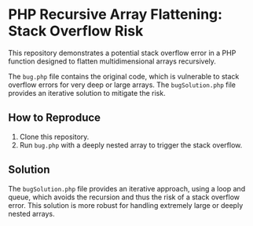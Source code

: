 # PHP Recursive Array Flattening: Stack Overflow Risk

This repository demonstrates a potential stack overflow error in a PHP function designed to flatten multidimensional arrays recursively.

The `bug.php` file contains the original code, which is vulnerable to stack overflow errors for very deep or large arrays. The `bugSolution.php` file provides an iterative solution to mitigate the risk.

## How to Reproduce
1. Clone this repository.
2. Run `bug.php` with a deeply nested array to trigger the stack overflow.

## Solution
The `bugSolution.php` file provides an iterative approach, using a loop and queue, which avoids the recursion and thus the risk of a stack overflow error.  This solution is more robust for handling extremely large or deeply nested arrays. 